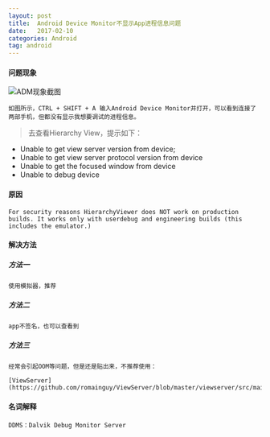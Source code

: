 ```yaml
---
layout: post
title:  Android Device Monitor不显示App进程信息问题
date:   2017-02-10
categories: Android 
tag: android
---
```


 
#### 问题现象 ####

	
![ADM现象截图](../res/img/adm_question.png)

	如图所示，CTRL + SHIFT + A 输入Android Device Monitor并打开，可以看到连接了两部手机，但都没有显示我想要调试的进程信息。

> 去查看Hierarchy View，提示如下：		
> 
-  Unable to get view server version from device;
-  Unable to get view server protocol version from device
-  Unable to get the focused window from device
-  Unable to debug device
 	 

#### 原因 ####

	For security reasons HierarchyViewer does NOT work on production builds. It works only with userdebug and engineering builds (this includes the emulator.)
 

#### 解决方法 ####

##### 方法一 #####

	使用模拟器，推荐

##### 方法二 #####

	app不签名，也可以查看到

##### 方法三 #####

	经常会引起OOM等问题，但是还是贴出来，不推荐使用：

	[ViewServer](https://github.com/romainguy/ViewServer/blob/master/viewserver/src/main/java/com/android/debug/hv/ViewServer.java)



#### 名词解释 ####

	DDMS：Dalvik Debug Monitor Server